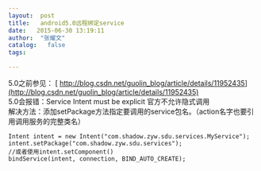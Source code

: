 ```yaml
---
layout:  post
title:   android5.0远程绑定service
date:   2015-06-30 13:19:11
author:  "张耀文"
catalog:   false
tags:

---
```

5.0之前参见： [ http://blog.csdn.net/guolin_blog/article/details/11952435](http://blog.csdn.net/guolin_blog/article/details/11952435)  
5.0会报错：Service Intent must be explicit 官方不允许隐式调用  
解决方法：添加setPackage方法指定要调用的service包名。（action名字也要引用调用服务的完整类名）

    
    
    Intent intent = new Intent("com.shadow.zyw.sdu.services.MyService");
    intent.setPackage("com.shadow.zyw.sdu.services");
    //或者使用intent.setComponent()
    bindService(intent, connection, BIND_AUTO_CREATE);

